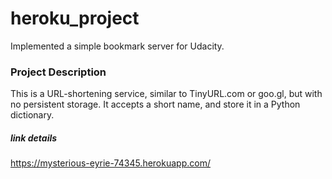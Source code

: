 # heroku_project

Implemented a simple bookmark server for Udacity. 


### Project Description

This is a URL-shortening service, similar to TinyURL.com or goo.gl, but with no persistent storage. It accepts a short name, and store it in a Python dictionary.

##### link details
https://mysterious-eyrie-74345.herokuapp.com/

